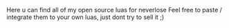 Here u can find all of my open source luas for neverlose 
Feel free to paste / integrate them to your own luas, just dont try to sell it ;)  
